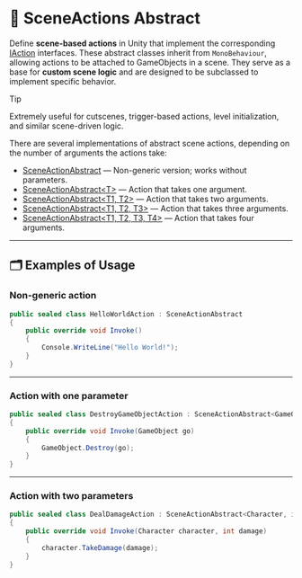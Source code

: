 # 🧩 SceneActions Abstract

Define **scene-based actions** in Unity that implement the corresponding [IAction](IActions.md) interfaces.
These abstract classes inherit from `MonoBehaviour`, allowing actions to be attached to GameObjects in a scene.
They serve as a base for **custom scene logic** and are designed to be subclassed to implement specific behavior.

> [!TIP]
> Extremely useful for cutscenes, trigger-based actions, level initialization, and similar scene-driven logic.

There are several implementations of abstract scene actions, depending on the number of arguments the actions take:

- [SceneActionAbstract](SceneActionAbstract.md) — Non-generic version; works without parameters.
- [SceneActionAbstract&lt;T&gt;](SceneActionAbstract%601.md) — Action that takes one argument.
- [SceneActionAbstract&lt;T1, T2&gt;](SceneActionAbstract%602.md) — Action that takes two arguments.
- [SceneActionAbstract&lt;T1, T2, T3&gt;](SceneActionAbstract%603.md) — Action that takes three arguments.
- [SceneActionAbstract&lt;T1, T2, T3, T4&gt;](SceneActionAbstract%604.md) — Action that takes four arguments.

---


## 🗂 Examples of Usage

### Non-generic action

```csharp
public sealed class HelloWorldAction : SceneActionAbstract
{
    public override void Invoke() 
    {
        Console.WriteLine("Hello World!");  
    } 
}
```

---

### Action with one parameter

```csharp
public sealed class DestroyGameObjectAction : SceneActionAbstract<GameObject>
{
    public override void Invoke(GameObject go) 
    {
        GameObject.Destroy(go);  
    } 
}
```

---

### Action with two parameters

```csharp
public sealed class DealDamageAction : SceneActionAbstract<Character, int>
{
    public override void Invoke(Character character, int damage) 
    {
        character.TakeDamage(damage);
    } 
}
```